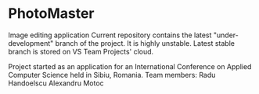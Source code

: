 # PhotoMaster
Image editing application
Current repository contains the latest "under-development" branch of the project. It is highly unstable. Latest stable branch is stored on VS Team Projects' cloud.

Project started as an application for an International Conference on Applied Computer Science held in Sibiu, Romania.
Team members: Radu Handoelscu
              Alexandru Motoc
